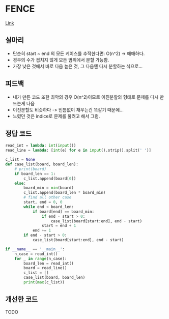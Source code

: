 # FENCE
[Link](https://www.algospot.com/judge/problem/read/FENCE)

## 실마리
* 단순히 start ~ end 의 모든 케이스를 추적한다면: O(n^2) -> 애매하다.
* 경우의 수가 겹치지 않게 모든 범위에서 분할 가능함.
* 가장 낮은 것에서 바로 다음 높은 것, 그 다음엔 다시 분할하는 식으로...

## 피드백
* 내가 만든 코드 또한 최악의 경우 O(n^2)이므로 이진분할의 형태로 문제를 다시 만드는게 나음
* 이진분할도 비슷하다 -> 빈틈없이 채우는건 똑같기 때문에...
* 느렸던 것은 indice로 문제를 풀려고 해서 그럼.

## 정답 코드
```python
read_int = lambda: int(input())
read_line = lambda: [int(e) for e in input().strip().split(' ')]

c_list = None
def case_list(board, board_len):
    # print(board)
    if board_len == 1:
        c_list.append(board[0])
    else:
        board_min = min(board)
        c_list.append(board_len * board_min)
        # find all other case
        start, end = 0, 0
        while end < board_len:
            if board[end] == board_min:
                if end - start > 0:
                    case_list(board[start:end], end - start)
                start = end + 1
            end += 1
        if end - start > 0:
            case_list(board[start:end], end - start)

if __name__ == '__main__':
    n_case = read_int()
    for _ in range(n_case):
        board_len = read_int()
        board = read_line()
        c_list = []
        case_list(board, board_len)
        print(max(c_list))
```
## 개선한 코드

TODO
